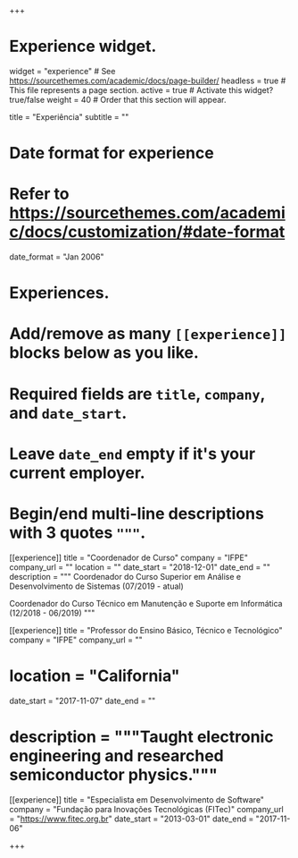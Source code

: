+++
# Experience widget.
widget = "experience"  # See https://sourcethemes.com/academic/docs/page-builder/
headless = true  # This file represents a page section.
active = true  # Activate this widget? true/false
weight = 40  # Order that this section will appear.

title = "Experiência"
subtitle = ""

# Date format for experience
#   Refer to https://sourcethemes.com/academic/docs/customization/#date-format
date_format = "Jan 2006"

# Experiences.
#   Add/remove as many `[[experience]]` blocks below as you like.
#   Required fields are `title`, `company`, and `date_start`.
#   Leave `date_end` empty if it's your current employer.
#   Begin/end multi-line descriptions with 3 quotes `"""`.

[[experience]]
  title = "Coordenador de Curso"
  company = "IFPE"
  company_url = ""
  location = ""
  date_start = "2018-12-01"
  date_end = ""
  description = """
  Coordenador do Curso Superior em Análise e Desenvolvimento de Sistemas (07/2019 - atual)
  
  Coordenador do Curso Técnico em Manutenção e Suporte em Informática (12/2018 - 06/2019)
  """

[[experience]]
  title = "Professor do Ensino Básico, Técnico e Tecnológico"
  company = "IFPE"
  company_url = ""
#  location = "California"
  date_start = "2017-11-07"
  date_end = ""
#  description = """Taught electronic engineering and researched semiconductor physics."""

[[experience]]
 title = "Especialista em Desenvolvimento de Software"
 company = "Fundação para Inovações Tecnológicas (FITec)"
 company_url = "https://www.fitec.org.br"
 date_start = "2013-03-01"
 date_end = "2017-11-06"

+++
